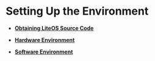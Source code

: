 # Setting Up the Environment<a name="EN-US_TOPIC_0314628480"></a>

-   **[Obtaining LiteOS Source Code](obtaining-liteos-source-code.md)**  

-   **[Hardware Environment](hardware-environment.md)**  

-   **[Software Environment](software-environment.md)**  


